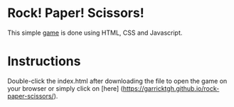 # Rock! Paper! Scissors!

This simple [game](https://en.wikipedia.org/wiki/Rock_paper_scissors) is done using HTML, CSS and Javascript. 

# Instructions

Double-click the index.html after downloading the file to open the game on your browser or simply click on [here] (https://garricktgh.github.io/rock-paper-scissors/).

